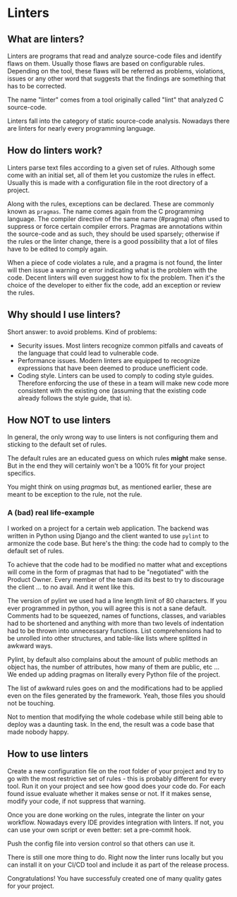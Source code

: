 # Linters

## What are linters?

Linters are programs that read and analyze source-code files and identify flaws
on them. Usually those flaws are based on configurable rules. Depending on the
tool, these flaws will be referred as problems, violations, issues or any other
word that suggests that the findings are something that has to be corrected.

The name "linter" comes from a tool originally called "lint" that analyzed C
source-code.

Linters fall into the category of static source-code analysis. Nowadays there
are linters for nearly every programming language.

## How do linters work?

Linters parse text files according to a given set of rules. Although some come
with an initial set, all of them let you customize the rules in effect.
Usually this is made with a configuration file in the root directory of a
project.

Along with the rules, exceptions can be declared. These are commonly known as
`pragmas`. The name comes again from the C programming language. The compiler
directive of the same name (#pragma) often used to suppress or force certain
compiler errors. Pragmas are annotations within the source-code and as such,
they should be used sparsely; otherwise if the rules or the linter change, there
is a good possibility that a lot of files have to be edited to comply again.

When a piece of code violates a rule, and a pragma is not found, the linter will
then issue a warning or error indicating what is the problem with the code.
Decent linters will even suggest how to fix the problem. Then it's the choice of
the developer to either fix the code, add an exception or review the rules.

## Why should I use linters?

Short answer: to avoid problems.
Kind of problems:

- Security issues. Most linters recognize common pitfalls and caveats of the
  language that could lead to vulnerable code.
- Performance issues. Modern linters are equipped to recognize expressions that
  have been deemed to produce unefficient code.
- Coding style. Linters can be used to comply to coding style guides. Therefore
  enforcing the use of these in a team will make new code more consistent with
  the existing one (assuming that the existing code already follows the style
  guide, that is).

## How NOT to use linters

In general, the only wrong way to use linters is not configuring them and
sticking to the default set of rules.

The default rules are an educated guess on which rules **might** make sense.
But in the end they will certainly won't be a 100% fit for your project
specifics.

You might think on using *pragmas* but, as mentioned earlier, these are meant to
be exception to the rule, not the rule.

### A (bad) real life-example

I worked on a project for a certain web application. The backend was written in
Python using Django and the client wanted to use `pylint` to armonize the code
base. But here's the thing: the code had to comply to the default set of rules.

To achieve that the code had to be modified no matter what and exceptions will
come in the form of pragmas that had to be "negotiated" with the Product Owner.
Every member of the team did its best to try to discourage the client ... to no
avail. And it went like this.

The version of pylint we used had a line length limit of 80 characters. If you
ever programmed in python, you will agree this is not a sane default. Comments
had to be squeezed, names of functions, classes, and variables had to be
shortened and anything with more than two levels of indentation had to be thrown
into unnecessary functions. List comprehensions had to be unrolled into other
structures, and table-like lists where splitted in awkward ways.

Pylint, by default also complains about the amount of public methods an object
has, the number of attributes, how many of them are public, etc ...
We ended up adding pragmas on literally every Python file of the project.

The list of awkward rules goes on and the modifications had to be applied even
on the files generated by the framework. Yeah, those files you should not be
touching.

Not to mention that modifying the whole codebase while still being able to
deploy was a daunting task. In the end, the result was a code base that made
nobody happy.

## How to use linters

Create a new configuration file on the root folder of your project and try to go
with the most restrictive set of rules - this is probably different for every
tool. Run it on your project and see how good does your code do.
For each found issue evaluate whether it makes sense or not. If it makes sense,
modify your code, if not suppress that warning.

Once you are done working on the rules, integrate the linter on your workflow.
Nowadays every IDE provides integration with linters. If not, you can use your
own script or even better: set a pre-commit hook.

Push the config file into version control so that others can use it.

There is still one more thing to do. Right now the linter runs locally but you
can install it on your CI/CD tool and include it as part of the release process.

Congratulations! You have successfuly created one of many quality gates for your
project.
